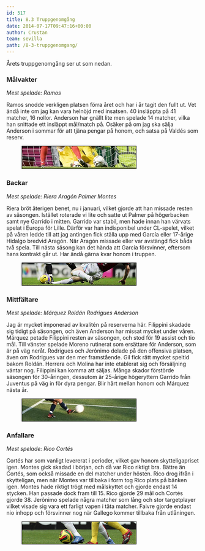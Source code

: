 ```yaml
---
id: 517
title: 8.3 Truppgenomgång
date: 2014-07-17T09:47:16+00:00
author: Crustan
team: sevilla
path: /8-3-truppgenomgang/
---
```

Årets truppgenomgång ser ut som nedan.

### Målvakter

_Mest spelade: Ramos_

Ramos snodde verkligen platsen förra året och har i år tagit den fullt ut. Vet ändå inte om jag kan vara helnöjd med insatsen. 40 insläppta på 41 matcher, 16 nollor. Anderson har gnällt lite men spelade 14 matcher, vilka han snittade ett insläppt mål/match på. Osäker på om jag ska sälja Anderson i sommar för att tjäna pengar på honom, och satsa på Valdés som reserv.

<figure><img src="../images/ml.png" alt="målvakter"  /></figure>

### Backar

_Mest spelade: Riera Aragón Palmer Montes_

Riera bröt återigen benet, nu i januari, vilket gjorde att han missade resten av säsongen. Istället roterade vi lite och satte ut Palmer på högerbacken samt nye Garrido i mitten. Garrido var stabil, men hade innan han värvats spelat i Europa för Lille. Därför var han indisponibel under CL-spelet, vilket på våren ledde till att jag antingen fick ställa upp med García eller 17-årige Hidalgo bredvid Aragón. När Aragón missade eller var avstängd fick båda två spela. Till nästa säsong kan det hända att García försvinner, eftersom hans kontrakt går ut. Har ändå gärna kvar honom i truppen.

<figure><img src="../images/back.png" alt="backar"  /></figure>

### Mittfältare

_Mest spelade: Márquez Roldán Rodrigues Anderson_

Jag är mycket imponerad av kvalitén på reserverna här. Filippini skadade sig tidigt på säsongen, och även Anderson har missat mycket under våren. Márquez petade Filippini resten av säsongen, och stod för 19 assist och tio mål. Till vänster spelade Moreno rutinerat som ersättare för Anderson, som är på väg neråt. Rodrigues och Jerônimo delade på den offensiva platsen, även om Rodrigues var den mer framstående. Gil fick rätt mycket speltid bakom Roldán. Herrera och Molina har inte etablerat sig och försäljning väntar nog. Filippini kan komma att säljas. Många skador förstörde säsongen för 30-åringen, dessutom är 25-årige högeryttern Garrido från Juventus på väg in för dyra pengar. Blir hårt mellan honom och Márquez nästa år.

<figure><img src="../images/mitt.png" alt="mittfältare"  /></figure>

### Anfallare

_Mest spelade: Rico Cortés_

Cortés har som vanligt levererat i perioder, vilket gav honom skytteligapriset igen. Montes gick skadad i början, och då var Rico riktigt bra. Bättre än Cortés, som också missade en del matcher under hösten. Rico drog ifrån i skytteligan, men när Montes var tillbaka i form tog Rico plats på bänken igen. Montes hade riktigt trögt med målskyttet och gjorde endast 14 stycken. Han passade dock fram till 15. Rico gjorde 29 mål och Cortés gjorde 38. Jerônimo spelade några matcher som lång och stor targetplayer vilket visade sig vara ett farligt vapen i täta matcher. Faivre gjorde endast nio inhopp och försvinner nog när Gallego kommer tillbaka från utlåningen.

<figure><img src="../images/anf.png" alt="anfallare"  /></figure>